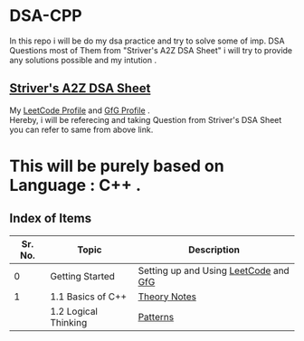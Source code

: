 # DSA-CPP
In this repo i will be do my dsa practice and try to solve some of imp. DSA Questions most of Them from "Striver's A2Z DSA Sheet" i will try to provide any solutions possible and my intution .
## [Striver's A2Z DSA Sheet](https://takeuforward.org/strivers-a2z-dsa-course/strivers-a2z-dsa-course-sheet-2)
My [LeetCode Profile](https://leetcode.com/u/mk2739sarswat/) and [GfG Profile](https://www.geeksforgeeks.org/user/mukuljnjys4/) .
<br>
Hereby, i will be referecing and taking Question from Striver's DSA Sheet you can refer to same from above link.
# This will be purely based on Language : C++ .

## Index of Items

| Sr. No. | Topic                          | Description                          |
|---------|--------------------------------|--------------------------------------|
| 0       | Getting Started                | Setting up and Using [LeetCode](https://leetcode.com/) and [GfG](https://www.geeksforgeeks.org/blogs/geeksforgeeks-practice-best-online-coding-platform/)  |
| 1       |1.1 Basics of C++                  | [Theory Notes](1.Basics_Of_Programming) |
|        |1.2 Logical Thinking                  | [Patterns](1.1.Patterns) |

